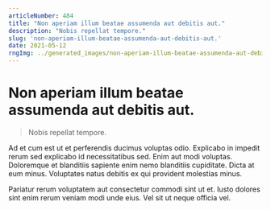 ```yaml
---
articleNumber: 484
title: "Non aperiam illum beatae assumenda aut debitis aut."
description: "Nobis repellat tempore."
slug: 'non-aperiam-illum-beatae-assumenda-aut-debitis-aut.'
date: 2021-05-12
rngImg: ../generated_images/non-aperiam-illum-beatae-assumenda-aut-debitis-aut..jpg
---
```


# Non aperiam illum beatae assumenda aut debitis aut.

> Nobis repellat tempore.

Ad et cum est ut et perferendis ducimus voluptas odio. Explicabo in impedit rerum sed explicabo id necessitatibus sed. Enim aut modi voluptas. Doloremque et blanditiis sapiente enim nemo blanditiis cupiditate. Dicta at eum minus. Voluptates natus debitis ex qui provident molestias minus.
 Pariatur rerum voluptatem aut consectetur commodi sint ut et. Iusto dolores sint enim rerum veniam modi unde eius. Vel sit ut neque officia vel.
